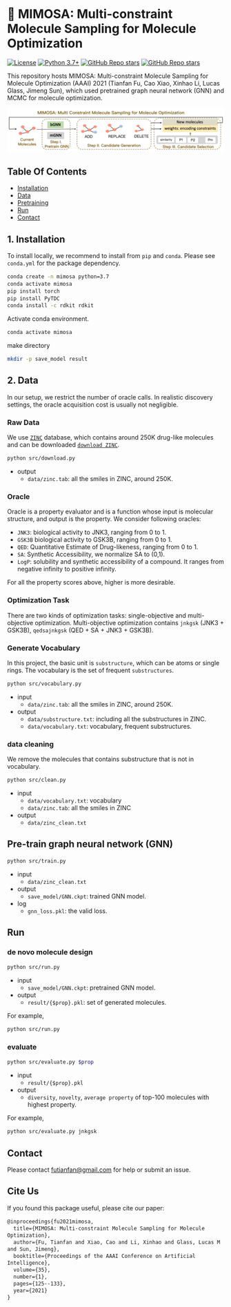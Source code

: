 # 💊 MIMOSA: Multi-constraint Molecule Sampling for Molecule Optimization

[![License](https://img.shields.io/badge/License-BSD_2--Clause-orange.svg)](https://opensource.org/licenses/BSD-2-Clause)
[![Python 3.7+](https://img.shields.io/badge/python-3.7+-blue.svg)](https://www.python.org/downloads/release/python-370/)
[![GitHub Repo stars](https://img.shields.io/github/stars/mims-harvard/TDC)](https://github.com/futianfan/MIMOSA/stargazers)
[![GitHub Repo stars](https://img.shields.io/github/forks/mims-harvard/TDC)](https://github.com/futianfan/MIMOSA/network/members)



This repository hosts MIMOSA: Multi-constraint Molecule Sampling for Molecule Optimization (AAAI) 2021 (Tianfan Fu, Cao Xiao, Xinhao Li, Lucas Glass, Jimeng Sun), which used pretrained graph neural network (GNN) and MCMC for molecule optimization. 

![pipeline](MIMOSA.png)


## Table Of Contents

- [Installation](#installation) 
- [Data](#data)
- [Pretraining](#pretrain)
- [Run](#run) 
- [Contact](#contact) 


<a name="installation"></a>
## 1. Installation 

To install locally, we recommend to install from `pip` and `conda`. Please see `conda.yml` for the package dependency. 
```bash
conda create -n mimosa python=3.7 
conda activate mimosa
pip install torch 
pip install PyTDC 
conda install -c rdkit rdkit 
```

Activate conda environment. 
```bash
conda activate mimosa
```

make directory
```bash
mkdir -p save_model result 
```

<a name="data"></a>
## 2. Data
In our setup, we restrict the number of oracle calls. In realistic discovery settings, the oracle acquisition cost is usually not negligible. 

### Raw Data 
We use [`ZINC`](https://tdcommons.ai/generation_tasks/molgen/) database, which contains around 250K drug-like molecules and can be downloaded [`download ZINC`](https://tdcommons.ai/generation_tasks/molgen/). 
```bash
python src/download.py
```
- output
  - `data/zinc.tab`: all the smiles in ZINC, around 250K. 

### Oracle
Oracle is a property evaluator and is a function whose input is molecular structure, and output is the property. 
We consider following oracles: 
* `JNK3`: biological activity to JNK3, ranging from 0 to 1.
* `GSK3B` biological activity to GSK3B, ranging from 0 to 1. 
* `QED`: Quantitative Estimate of Drug-likeness, ranging from 0 to 1. 
* `SA`: Synthetic Accessibility, we normalize SA to (0,1). 
* `LogP`: solubility and synthetic accessibility of a compound. It ranges from negative infinity to positive infinity. 

For all the property scores above, higher is more desirable. 

### Optimization Task 
There are two kinds of optimization tasks: single-objective and multi-objective optimization. 
Multi-objective optimization contains `jnkgsk` (JNK3 + GSK3B), `qedsajnkgsk` (QED + SA + JNK3 + GSK3B). 


### Generate Vocabulary 
In this project, the basic unit is `substructure`, which can be atoms or single rings. 
The vocabulary is the set of frequent `substructures`. 
```bash 
python src/vocabulary.py
```
- input
  - `data/zinc.tab`: all the smiles in ZINC, around 250K. 
- output
  - `data/substructure.txt`: including all the substructures in ZINC. 
  - `data/vocabulary.txt`: vocabulary, frequent substructures. 

### data cleaning  
We remove the molecules that contains substructure that is not in vocabulary. 

```bash 
python src/clean.py 
```

- input 
  - `data/vocabulary.txt`: vocabulary 
  - `data/zinc.tab`: all the smiles in ZINC
- output
  - `data/zinc_clean.txt`





<a name="pretrain"></a>
## Pre-train graph neural network (GNN)
```bash 
python src/train.py 
```
- input 
  - `data/zinc_clean.txt`
- output 
  - `save_model/GNN.ckpt`: trained GNN model. 
- log
  - `gnn_loss.pkl`: the valid loss. 

<a name="run"></a>
## Run 

### de novo molecule design 

```bash
python src/run.py
```
- input 
  - `save_model/GNN.ckpt`: pretrained GNN model. 
- output 
  - `result/{$prop}.pkl`: set of generated molecules. 

For example, 
```bash 
python src/run.py
```

### evaluate 

```bash
python src/evaluate.py $prop 
```
- input 
  - `result/{$prop}.pkl`
- output 
  - `diversity`, `novelty`, `average property` of top-100 molecules with highest property. 

For example, 
```bash 
python src/evaluate.py jnkgsk 
```

<a name="contact"></a>
## Contact 
Please contact futianfan@gmail.com for help or submit an issue. 


## Cite Us
If you found this package useful, please cite our paper:
```
@inproceedings{fu2021mimosa,
  title={MIMOSA: Multi-constraint Molecule Sampling for Molecule Optimization},
  author={Fu, Tianfan and Xiao, Cao and Li, Xinhao and Glass, Lucas M and Sun, Jimeng},
  booktitle={Proceedings of the AAAI Conference on Artificial Intelligence},
  volume={35},
  number={1},
  pages={125--133},
  year={2021}
}
```






